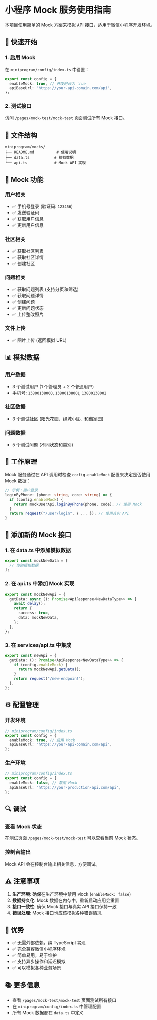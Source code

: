 # 小程序 Mock 服务使用指南

本项目使用简单的 Mock 方案来模拟 API 接口，适用于微信小程序开发环境。

## 🚀 快速开始

### 1. 启用 Mock

在 `miniprogram/config/index.ts` 中设置：

```typescript
export const config = {
  enableMock: true, // 开发时设为 true
  apiBaseUrl: "https://your-api-domain.com/api",
};
```

### 2. 测试接口

访问 `/pages/mock-test/mock-test` 页面测试所有 Mock 接口。

## 📁 文件结构

```
miniprogram/mocks/
├── README.md          # 使用说明
├── data.ts           # 模拟数据
└── api.ts            # Mock API 实现
```

## 🔧 Mock 功能

### 用户相关

- ✅ 手机号登录 (验证码: `123456`)
- ✅ 发送验证码
- ✅ 获取用户信息
- ✅ 更新用户信息

### 社区相关

- ✅ 获取社区列表
- ✅ 获取社区详情
- ✅ 创建社区

### 问题相关

- ✅ 获取问题列表 (支持分页和筛选)
- ✅ 获取问题详情
- ✅ 创建问题
- ✅ 更新问题状态
- ✅ 上传整改照片

### 文件上传

- ✅ 图片上传 (返回模拟 URL)

## 📊 模拟数据

### 用户数据

- 3 个测试用户 (1 个管理员 + 2 个普通用户)
- 手机号: `13800138000`, `13800138001`, `13800138002`

### 社区数据

- 3 个测试社区 (阳光花园、绿城小区、和谐家园)

### 问题数据

- 5 个测试问题 (不同状态和类别)

## 🎯 工作原理

Mock 服务通过在 API 调用时检查 `config.enableMock` 配置来决定是否使用 Mock 数据：

```typescript
// 示例：用户登录
loginByPhone: (phone: string, code: string) => {
  if (config.enableMock) {
    return mockUserApi.loginByPhone(phone, code); // 使用 Mock
  }
  return request("/user/login", { ... }); // 使用真实 API
}
```

## 📝 添加新的 Mock 接口

### 1. 在 data.ts 中添加模拟数据

```typescript
export const mockNewData = [
  // 你的模拟数据
];
```

### 2. 在 api.ts 中添加 Mock 实现

```typescript
export const mockNewApi = {
  getData: async (): Promise<ApiResponse<NewDataType>> => {
    await delay();
    return {
      success: true,
      data: mockNewData,
    };
  },
};
```

### 3. 在 services/api.ts 中集成

```typescript
export const newApi = {
  getData: (): Promise<ApiResponse<NewDataType>> => {
    if (config.enableMock) {
      return mockNewApi.getData();
    }
    return request("/new-endpoint");
  },
};
```

## ⚙️ 配置管理

### 开发环境

```typescript
// miniprogram/config/index.ts
export const config = {
  enableMock: true, // 启用 Mock
  apiBaseUrl: "https://your-api-domain.com/api",
};
```

### 生产环境

```typescript
// miniprogram/config/index.ts
export const config = {
  enableMock: false, // 禁用 Mock
  apiBaseUrl: "https://your-production-api.com/api",
};
```

## 🔍 调试

### 查看 Mock 状态

在测试页面 `/pages/mock-test/mock-test` 可以查看当前 Mock 状态。

### 控制台输出

Mock API 会在控制台输出相关信息，方便调试。

## ⚠️ 注意事项

1. **生产环境**: 确保在生产环境中禁用 Mock (`enableMock: false`)
2. **数据持久化**: Mock 数据在内存中，重新启动应用会重置
3. **接口一致性**: 确保 Mock 接口与真实 API 接口保持一致
4. **错误处理**: Mock 接口也应该模拟各种错误情况

## 🎊 优势

- ✅ 无需外部依赖，纯 TypeScript 实现
- ✅ 完全兼容微信小程序环境
- ✅ 简单易用，易于维护
- ✅ 支持异步操作和延迟模拟
- ✅ 可以模拟各种业务场景

## 📚 更多信息

- 查看 `/pages/mock-test/mock-test` 页面测试所有接口
- 在 `miniprogram/config/index.ts` 中管理配置
- 所有 Mock 数据都在 `data.ts` 中定义
